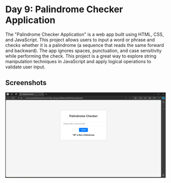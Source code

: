 # Day 9: Palindrome Checker Application

The "Palindrome Checker Application" is a web app built using HTML, CSS, and JavaScript. This project allows users to input a word or phrase and checks whether it is a palindrome (a sequence that reads the same forward and backward). The app ignores spaces, punctuation, and case sensitivity while performing the check. This project is a great way to explore string manipulation techniques in JavaScript and apply logical operations to validate user input.

## Screenshots

![UI](UI.png)
